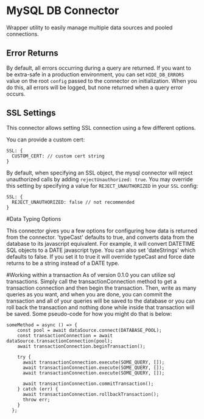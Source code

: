 # MySQL DB Connector

Wrapper utility to easily manage multiple data sources and pooled connections.

## Error Returns

By default, all errors occurring during a query are returned. If you want to be extra-safe in a production environment, you can set `HIDE_DB_ERRORS` value on the root `config` passed to the connector on initialization. When you do this, all errors will be logged, but none returned when a query error occurs.

## SSL Settings

This connector allows setting SSL connection using a few different options.

You can provide a custom cert:

```
SSL: {
  CUSTOM_CERT: // custom cert string
}
```

By default, when specifying an SSL object, the mysql connector will reject unauthorized calls by adding `rejectUnauthorized: true`. You may override this setting by specifying a value for `REJECT_UNAUTHORIZED` in your `SSL` config:

```
SSL: {
  REJECT_UNAUTHORIZED: false // not recommended
}
```

#Data Typing Options

This connector gives you a few options for configuring how data is returned from the connector. 'typeCast' defaults to true, and converts
data from the database to its javascript equivalent. For example, it will convert DATETIME SQL objects to a DATE javascript type.
You can also set 'dateStrings' which defaults to false. If you set it to true it will override typeCast and force date returns to be a string instead of a DATE type.

#Working within a transaction
As of version 0.1.0 you can utilize sql transactions. Simply call the transactionConnection method to get a transaction connection and then begin the transaction.
Then, write as many queries as you want, and when you are done, you can commit the transaction and all of your queries will be saved to the database or you can roll back the transaction and nothing done while inside that transaction will be saved. Some pseudo-code for how you might do that is below:
```
someMethod = async () => {
    const pool = await dataSource.connect(DATABASE_POOL);
    const transactionConnection = await dataSource.transactionConnection(pool);
    await transactionConnection.beginTransaction();

    try {
      await transactionConnection.execute(SOME_QUERY, []);
      await transactionConnection.execute(SOME_QUERY, []);
      await transactionConnection.execute(SOME_QUERY, []);

      await transactionConnection.commitTransaction();
    } catch (err) {
      await transactionConnection.rollbackTransaction();
      throw err;
    }
  };
```